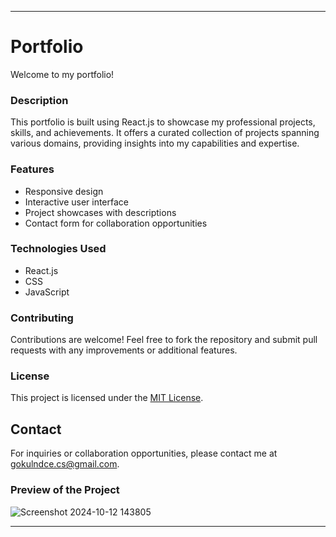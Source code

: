 

---

# Portfolio

Welcome to my portfolio!

### Description

This portfolio is built using React.js to showcase my professional projects, skills, and achievements. It offers a curated collection of projects spanning various domains, providing insights into my capabilities and expertise.

### Features

- Responsive design
- Interactive user interface
- Project showcases with descriptions
- Contact form for collaboration opportunities

### Technologies Used

- React.js
- CSS
- JavaScript



### Contributing

Contributions are welcome! Feel free to fork the repository and submit pull requests with any improvements or additional features.

### License

This project is licensed under the [MIT License](LICENSE).


## Contact

For inquiries or collaboration opportunities, please contact me at [gokulndce.cs@gmail.com](mailto:gokulndce.cs@gmail.com).


### Preview of the Project
![Screenshot 2024-10-12 143805](https://github.com/user-attachments/assets/90a3824c-f389-407a-824a-e0d5db008f60)

---

